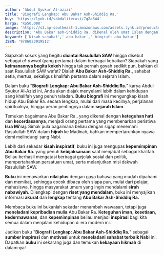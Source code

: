 ```yaml
---
author: 'Abdul Syukur Al-azizi'
title: 'Biografi Lengkap: Abu Bakar Ash-Shiddiq Ra.'
buy: 'https://lynk.id/sabdaliterasi/7gZa3W4'
harga: 'Rp50.000'
image: 'https://s3.ap-southeast-1.amazonaws.com/assets.lynk.id/products/04-08-2024/1722765066417_1660835'
description: 'Abu Bakar ash-Shiddiq Ra. dikenal oleh umat Islam dengan ketaatannya, kedekatannya dengan Rasulullah Saw., kelembutannya, ketakwaannya kepada Allah Swt'
keyword: ['Kisah sahabat',' abu bakar',' biografi abu bakar']
ISBN: '9786023919512'
---
```

<p>Siapakah sosok yang begitu <strong>dicintai Rasulullah SAW</strong> hingga disebut sebagai <em>al-awwal</em> (yang pertama) dalam berbagai kebaikan? Siapakah yang <strong>keimanannya begitu kokoh</strong> hingga tak pernah goyah sedikit pun, bahkan di saat Rasulullah SAW wafat? Dialah <strong>Abu Bakar Ash-Shiddiq Ra.</strong>, sahabat setia, mertua, sekaligus khalifah pertama dalam sejarah Islam.</p><p>Dalam buku "<strong>Biografi Lengkap: Abu Bakar Ash-Shiddiq Ra.</strong>" karya Abdul Syukur Al-Azizi ini, Anda akan diajak menyelami lebih dalam kehidupan sang khalifah yang penuh teladan. <strong>Buku biografi</strong> ini mengungkap kisah hidup Abu Bakar Ra. secara lengkap, mulai dari masa kecilnya, perjalanan spiritualnya, hingga peran pentingnya dalam <strong>sejarah Islam</strong>.</p><p>Temukan bagaimana Abu Bakar Ra., yang dikenal dengan <strong>keteguhan hati</strong> dan <strong>kecerdasannya</strong>, menjadi orang pertama yang membenarkan peristiwa <strong>Isra Mi'raj</strong>. Simak pula bagaimana beliau dengan sigap menemani Rasulullah SAW dalam <strong>hijrah</strong> ke Madinah, bahkan mempertaruhkan nyawa demi melindungi sang Nabi.</p><p>Lebih dari sekadar <strong>kisah inspiratif</strong>, buku ini juga mengupas <strong>kepemimpinan Abu Bakar Ra.</strong> yang penuh <strong>kebijaksanaan</strong> saat menjabat sebagai khalifah. Beliau berhasil mengatasi berbagai gejolak sosial dan politik, mempertahankan persatuan umat, serta melanjutkan misi dakwah Rasulullah SAW.</p><p><strong>Buku</strong> ini menawarkan <strong>nilai plus</strong> dengan gaya bahasa yang mudah dipahami dan memikat, sehingga cocok dibaca oleh siapa pun, mulai dari pelajar, mahasiswa, hingga masyarakat umum yang ingin mendalami <strong>sirah nabawiyah</strong>. Dilengkapi dengan <strong>riset yang mendalam</strong>, buku ini menyajikan informasi <strong>akurat</strong> dan <strong>lengkap</strong> tentang <strong>Abu Bakar Ash-Shiddiq Ra.</strong></p><p>Membaca buku ini bukanlah sekadar menambah wawasan, tetapi juga <strong>meneladani kepribadian mulia</strong> Abu Bakar Ra. <strong>Keteguhan iman</strong>, <strong>kesetiaan</strong>, <strong>kedermawanan</strong>, dan <strong>kepemimpinan</strong> beliau menjadi <strong>inspirasi</strong> bagi kita semua dalam menjalani kehidupan di era modern ini.</p><p>Jadikan buku "<strong>Biografi Lengkap: Abu Bakar Ash-Shiddiq Ra.</strong>" sebagai <strong>sumber inspirasi</strong> dan <strong>motivasi</strong> untuk <strong>meneladani sahabat terbaik Nabi</strong> ini. Dapatkan <strong>buku</strong> ini sekarang juga dan temukan <strong>kekayaan hikmah</strong> di dalamnya!</p>
